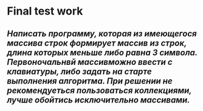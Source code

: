  # Final test work #
 
 ## *Написать программу, которая из имеющегося массива строк формирует массив из строк, длина которых меньше либо равна 3 символа. Первоночальнвй массивможно ввести с клавиатуры,  либо задать на старте выполнения алгоритма. При решении не рекомендуеться пользоваться коллекциями, лучше обойтись исключительно массивами.* ##